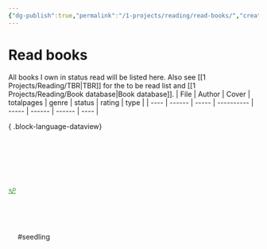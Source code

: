 ```yaml
---
{"dg-publish":true,"permalink":"/1-projects/reading/read-books/","created":"2025-01-30T20:34:20.000+01:00","updated":"2025-01-30T21:26:15.829+01:00"}
---
```


# Read books
All books I own in status read will be listed here. Also see [[1 Projects/Reading/TBR\|TBR]] for the to be read list and [[1 Projects/Reading/Book database\|Book database]].
| File | Author | Cover | totalpages | genre | status | rating | type |
| ---- | ------ | ----- | ---------- | ----- | ------ | ------ | ---- |

{ .block-language-dataview}

<?xml version="1.0" encoding="UTF-8"?><svg xmlns="http://www.w3.org/2000/svg" width="15" height="205" version="1.1" viewBox="0 0 39.688 54.24"> <g transform="translate(-69.7 -93.956)" fill="none" stroke="#008000">  <path d="m69.7 146.87h39.688" stroke-width="2.6458"/>  <g transform="translate(-.36252)">   <path d="m89.544 146.87v-6.794" stroke-width="2.6458"/>   <path d="m88.77 141.34 6.6272-8.1886" stroke-width="2.3347"/>   <path d="m89.919 141.46-5.5766-5.8386" stroke-width="2.3102"/>  </g>  <circle cx="100.95" cy="126.47" r="6.9136" stroke-width="2.6458"/>  <circle cx="79.351" cy="130.4" r="5.0854" stroke-width="2.6458"/> </g></svg> #seedling 